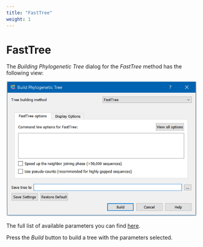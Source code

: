 ```yaml
---
title: "FastTree"
weight: 1
---
```



# FastTree

The _Building Phylogenetic Tree_ dialog for the _FastTree_ method has the following view:


![](/images/92602388/92602395.png)

The full list of available parameters you can find [here](http://www.microbesonline.org/fasttree/).

Press the _Build_ button to build a tree with the parameters selected.
